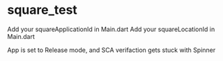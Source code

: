 # square_test

Add your squareApplicationId  in Main.dart
Add your squareLocationId in Main.dart

App is set to Release mode, and SCA verifaction gets stuck with Spinner 
